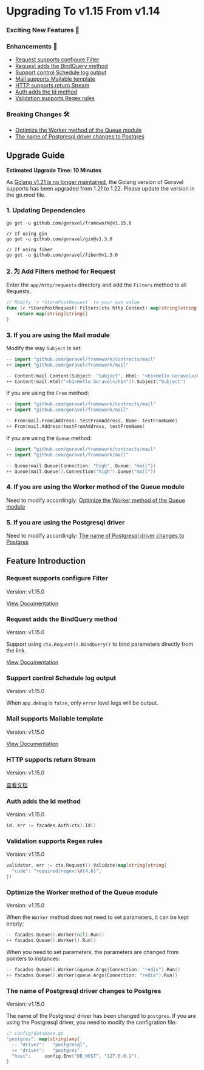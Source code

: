 # Upgrading To v1.15 From v1.14

### Exciting New Features 🎉

### Enhancements 🚀

- [Request supports configure Filter](#request-supports-configure-filter)
- [Request adds the BindQuery method](#request-adds-the-bindquery-method)
- [Support control Schedule log output](#support-control-schedule-log-output)
- [Mail supports Mailable template](#mail-supports-mailable-template)
- [HTTP supports return Stream](#http-supports-return-stream)
- [Auth adds the Id method](#auth-adds-the-id-method)
- [Validation supports Regex rules](#validation-supports-regex-rules)

### Breaking Changes 🛠

- [Optimize the Worker method of the Queue module](#optimize-the-worker-method-of-the-queue-module)
- [The name of Postgresql driver changes to Postgres](#the-name-of-postgresql-driver-changes-to-postgres)

## Upgrade Guide

**Estimated Upgrade Time: 10 Minutes**

As [Golang v1.21 is no longer maintained](https://endoflife.date/go), the Golang version of Goravel supports has been upgraded from 1.21 to 1.22. Please update the version in the go.mod file.

### 1. Updating Dependencies

```
go get -u github.com/goravel/framework@v1.15.0

// If using gin
go get -u github.com/goravel/gin@v1.3.0

// If using fiber
go get -u github.com/goravel/fiber@v1.3.0
```

### 2. 为 Add Filters method for Request

Enter the `app/http/requests` directory and add the `Filters` method to all Requests.

```go
// Modify `r *StorePostRequest` to your own value
func (r *StorePostRequest) Filters(ctx http.Context) map[string]string {
	return map[string]string{}
}
```

### 3. If you are using the Mail module

Modify the way `Subject` is set:

```go
-- import "github.com/goravel/framework/contracts/mail"
++ import "github.com/goravel/framework/mail"

-- Content(mail.Content{Subject: "Subject", Html: "<h1>Hello Goravel</h1>"})
++ Content(mail.Html("<h1>Hello Goravel</h1>")).Subject("Subject")
```

If you are using the `From` method:

```go
-- import "github.com/goravel/framework/contracts/mail"
++ import "github.com/goravel/framework/mail"

-- From(mail.From{Address: testFromAddress, Name: testFromName}
++ From(mail.Address(testFromAddress, testFromName)
```

If you are using the `Queue` method:

```go
-- import "github.com/goravel/framework/contracts/mail"
++ import "github.com/goravel/framework/mail"

-- Queue(mail.Queue{Connection: "high", Queue: "mail"})
++ Queue(mail.Queue().Connection("high").Queue("mail"))
```

### 4. If you are using the Worker method of the Queue module

Need to modify accordingly: [Optimize the Worker method of the Queue module](#optimize-the-worker-method-of-the-queue-module)

### 5. If you are using the Postgresql driver

Need to modify accordingly: [The name of Postgresql driver changes to Postgres](#the-name-of-postgresql-driver-changes-to-postgres)

## Feature Introduction

### Request supports configure Filter

Version: v1.15.0

[View Documentation](../the-basics/validation.md#filter-input-data)

### Request adds the BindQuery method

Version: v1.15.0

Support using `ctx.Request().BindQuery()` to bind parameters directly from the link.

[View Documentation](../the-basics/request.md#bind-query)

### Support control Schedule log output

Version: v1.15.0

When `app.debug` is `false`, only `error` level logs will be output.

### Mail supports Mailable template

Version: v1.15.0

[View Documentation](../the-basics/request.md#bind-query)

### HTTP supports return Stream

Version: v1.15.0

[查看文档](../the-basics/response.md#return-stream)


### Auth adds the Id method

Version: v1.15.0

```go
id, err := facades.Auth(ctx).Id()
```

### Validation supports Regex rules

Version: v1.15.0

```go
validator, err := ctx.Request().Validate(map[string]string{
  "code": "required|regex:\d{4,6}",
})
```

### Optimize the Worker method of the Queue module

Version: v1.15.0

When the `Worker` method does not need to set parameters, it can be kept empty:

```go
-- facades.Queue().Worker(nil).Run()
++ facades.Queue().Worker().Run()
```

When you need to set parameters, the parameters are changed from pointers to instances:

```go
-- facades.Queue().Worker(&queue.Args{Connection: "redis").Run()
++ facades.Queue().Worker(queue.Args{Connection: "redis").Run()
```

### The name of Postgresql driver changes to Postgres

Version: v1.15.0

The name of the Postgresql driver has been changed to `postgres`. If you are using the Postgresql driver, you need to modify the configration file:

```go
// config/database.go
"postgres": map[string]any{
  -- "driver":   "postgresql",
  ++ "driver":   "postgres",
  "host":     config.Env("DB_HOST", "127.0.0.1"),
}
```
